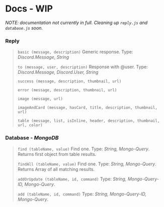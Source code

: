 # Docs - WIP

*NOTE: documentation not currently in full. Cleaning up ```reply.js``` and ```database.js``` soon.* 

### Reply
>
>```basic (message, description)``` Generic response. Type: *Discord.Message, String*
>
>```to (message, user, description)``` Response with @user. Type: *Discord.Message, Discord.User, String*
>
>```success (message, description, thumbnail, url)```
>
>```error (message, description, thumbnail, url)```
>
>```image (message, url)```
>
>```imageAndCard (message, hasCard, title, description, thumbnail, url)```
>
>```table (message, list, isInline, header, description, thumbnail, url, color)```
>

### Database - *MongoDB*
>
>```find (tableName, value)``` Find one. Type: *String, Mongo-Query*. Returns first object from table results.
>
>```findAll (tableName, value)``` Find one. Type: *String, Mongo-Query*. Returns Array of all matching results.
>
> ```addOrUpdate (tableName, id, command)``` Type: *String, Mongo-Query-ID, Mongo-Query*.
>
> ```add (tableName, id, command)``` Type: *String, Mongo-Query-ID, Mongo-Query*.
